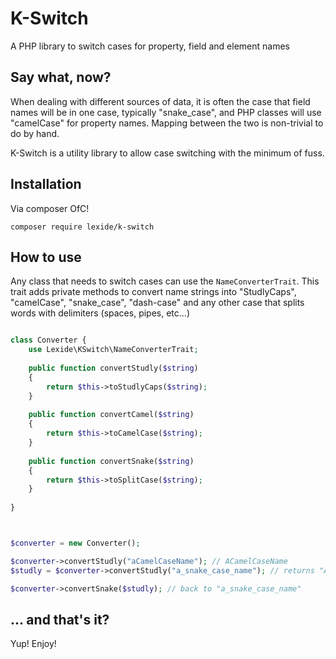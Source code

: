 # K-Switch
A PHP library to switch cases for property, field and element names

## Say what, now?
When dealing with different sources of data, it is often the case that field names will be in one case, typically 
"snake_case", and PHP classes will use "camelCase" for property names. Mapping between the two is non-trivial to do by 
hand.

K-Switch is a utility library to allow case switching with the minimum of fuss.

## Installation

Via composer OfC!

```
composer require lexide/k-switch
``` 

## How to use
Any class that needs to switch cases can use the `NameConverterTrait`. This trait adds private methods to convert
name strings into "StudlyCaps", "camelCase", "snake_case", "dash-case" and any other case that splits words with delimiters
(spaces, pipes, etc...)

```php

class Converter {
    use Lexide\KSwitch\NameConverterTrait;
    
    public function convertStudly($string)
    {
        return $this->toStudlyCaps($string);
    }
    
    public function convertCamel($string)
    {
        return $this->toCamelCase($string);
    }
    
    public function convertSnake($string)
    {
        return $this->toSplitCase($string);
    }
    
}



$converter = new Converter();

$converter->convertStudly("aCamelCaseName"); // ACamelCaseName
$studly = $converter->convertStudly("a_snake_case_name"); // returns "ASnakeCaseName"

$converter->convertSnake($studly); // back to "a_snake_case_name"

```

## ... and that's it?
Yup! Enjoy!
